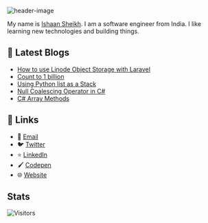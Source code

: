 ![header-image](https://raw.githubusercontent.com/sheikh005/sheikh005/master/header.png)

My name is [Ishaan Sheikh](https://frikishaan.com). I am a software engineer from India. I like learning new technologies and building things.

## 📕 Latest Blogs

<!-- BLOG-POST-LIST:START -->
- [How to use Linode Object Storage with Laravel](https://frikishaan.com/blog/linode-object-storage-in-laravel)
- [Count to 1 billion](https://frikishaan.com/blog/count-to-1-billion)
- [Using Python list as a Stack](https://frikishaan.com/blog/using-python-list-as-a-stack)
- [Null Coalescing Operator in C#](https://frikishaan.com/blog/null-coalescing-operator-in-c-csharp)
- [C# Array Methods](https://frikishaan.com/blog/c-sharp-array-methods)
<!-- BLOG-POST-LIST:END -->

## 🔗 Links
- 📧 [Email](mailto:hey@frikishaan.com)
- 🐦 [Twitter](https://twitter.com/imishaan005)
- ⭐ [LinkedIn](https://www.linkedin.com/in/ishaan-s/)
- 🖌 [Codepen](https://codepen.io/sheikh_ishaan/)
- 🌐 [Website](https://frikishaan.com)

## Stats

![Visitors](https://api.visitorbadge.io/api/combined?path=https%3A%2F%2Fgithub.com%2Fsheikh005&label=Visitors&labelColor=%231abc9c&countColor=%23697689&style=flat-square)
